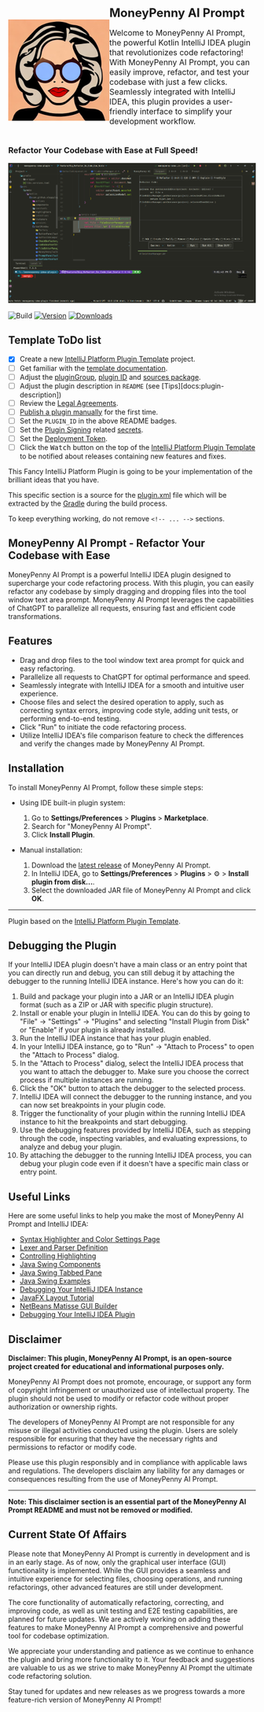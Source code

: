 <!DOCTYPE html>
<html>
<head>
  <title>MoneyPenny AI Prompt</title>
  <style>
    .panel {
      display: flex;
      align-items: center;
    }

    .panel img {
      width: 300px;
      height: 200px;
      margin-right: 20px;
    }

    .panel .content {
      flex-grow: 1;
    }

    .panel h1 {
      font-size: 24px;
      margin-top: 0;
    }

    .panel p {
      font-size: 16px;
    }
  </style>
</head>
<body>
  <div class="panel">
    <img src="src/main/resources/images/moneypenny4.jpg" alt="Prompt" height="206px" width="206px">
    <div class="content">
      <h1>MoneyPenny AI Prompt</h1>
      <p>
        Welcome to MoneyPenny AI Prompt, the powerful Kotlin IntelliJ IDEA plugin that revolutionizes
        code refactoring! With MoneyPenny AI Prompt, you can easily improve, refactor, and test your
        codebase with just a few clicks. Seamlessly integrated with IntelliJ IDEA, this plugin provides
        a user-friendly interface to simplify your development workflow.
      </p>
    </div>
  </div>
</body>
</html>



### Refactor Your Codebase with Ease at Full Speed!

![Prompt](src/main/resources/images/MoneyPenny_ToolWindow_Prompt.png)

![Build](https://github.com/sloppylopez/moneypenny-idea-plugin/workflows/Build/badge.svg)
[![Version](https://img.shields.io/jetbrains/plugin/v/PLUGIN_ID.svg)](https://plugins.jetbrains.com/plugin/PLUGIN_ID)
[![Downloads](https://img.shields.io/jetbrains/plugin/d/PLUGIN_ID.svg)](https://plugins.jetbrains.com/plugin/PLUGIN_ID)

## Template ToDo list

- [x] Create a new [IntelliJ Platform Plugin Template][template] project.
- [ ] Get familiar with the [template documentation][template].
- [ ] Adjust the [pluginGroup](./gradle.properties), [plugin ID](./src/main/resources/META-INF/plugin.xml)
  and [sources package](./src/main/kotlin).
- [ ] Adjust the plugin description in `README` (see [Tips][docs:plugin-description])
- [ ] Review
  the [Legal Agreements](https://plugins.jetbrains.com/docs/marketplace/legal-agreements.html?from=IJPluginTemplate).
- [ ] [Publish a plugin manually](https://plugins.jetbrains.com/docs/intellij/publishing-plugin.html?from=IJPluginTemplate)
  for the first time.
- [ ] Set the `PLUGIN_ID` in the above README badges.
- [ ] Set the [Plugin Signing](https://plugins.jetbrains.com/docs/intellij/plugin-signing.html?from=IJPluginTemplate)
  related [secrets](https://github.com/JetBrains/intellij-platform-plugin-template#environment-variables).
- [ ] Set
  the [Deployment Token](https://plugins.jetbrains.com/docs/marketplace/plugin-upload.html?from=IJPluginTemplate).
- [ ] Click the <kbd>Watch</kbd> button on the top of the [IntelliJ Platform Plugin Template][template] to be notified
  about releases containing new features and fixes.

<!-- Plugin description -->
This Fancy IntelliJ Platform Plugin is going to be your implementation of the brilliant ideas that you have.

This specific section is a source for the [plugin.xml](/src/main/resources/META-INF/plugin.xml) file which will be
extracted by the [Gradle](/build.gradle.kts) during the build process.

To keep everything working, do not remove `<!-- ... -->` sections.
<!-- Plugin description end -->

## MoneyPenny AI Prompt - Refactor Your Codebase with Ease

MoneyPenny AI Prompt is a powerful IntelliJ IDEA plugin designed to supercharge your code refactoring process. With this plugin, you can easily refactor any codebase by simply dragging and dropping files into the tool window text area prompt. MoneyPenny AI Prompt leverages the capabilities of ChatGPT to parallelize all requests, ensuring fast and efficient code transformations.

## Features

- Drag and drop files to the tool window text area prompt for quick and easy refactoring.
- Parallelize all requests to ChatGPT for optimal performance and speed.
- Seamlessly integrate with IntelliJ IDEA for a smooth and intuitive user experience.
- Choose files and select the desired operation to apply, such as correcting syntax errors, improving code style, adding unit tests, or performing end-to-end testing.
- Click "Run" to initiate the code refactoring process.
- Utilize IntelliJ IDEA's file comparison feature to check the differences and verify the changes made by MoneyPenny AI Prompt.

## Installation

To install MoneyPenny AI Prompt, follow these simple steps:

- Using IDE built-in plugin system:
  1. Go to **Settings/Preferences** > **Plugins** > **Marketplace**.
  2. Search for "MoneyPenny AI Prompt".
  3. Click **Install Plugin**.

- Manual installation:
  1. Download the [latest release](https://github.com/sloppylopez/moneypenny-idea-plugin/releases/latest) of MoneyPenny AI Prompt.
  2. In IntelliJ IDEA, go to **Settings/Preferences** > **Plugins** > ⚙️ > **Install plugin from disk...**.
  3. Select the downloaded JAR file of MoneyPenny AI Prompt and click **OK**.

---

Plugin based on the [IntelliJ Platform Plugin Template][template].

[template]: https://github.com/JetBrains/intellij-platform-plugin-template

## Debugging the Plugin

If your IntelliJ IDEA plugin doesn't have a main class or an entry point that you can directly run and debug, you can still debug it by attaching the debugger to the running IntelliJ IDEA instance. Here's how you can do it:

1. Build and package your plugin into a JAR or an IntelliJ IDEA plugin format (such as a ZIP or JAR with specific plugin structure).
2. Install or enable your plugin in IntelliJ IDEA. You can do this by going to "File" -> "Settings" -> "Plugins" and selecting "Install Plugin from Disk" or "Enable" if your plugin is already installed.
3. Run the IntelliJ IDEA instance that has your plugin enabled.
4. In your IntelliJ IDEA instance, go to "Run" -> "Attach to Process" to open the "Attach to Process" dialog.
5. In the "Attach to Process" dialog, select the IntelliJ IDEA process that you want to attach the debugger to. Make sure you choose the correct process if multiple instances are running.
6. Click the "OK" button to attach the debugger to the selected process.
7. IntelliJ IDEA will connect the debugger to the running instance, and you can now set breakpoints in your plugin code.
8. Trigger the functionality of your plugin within the running IntelliJ IDEA instance to hit the breakpoints and start debugging.
9. Use the debugging features provided by IntelliJ IDEA, such as stepping through the code, inspecting variables, and evaluating expressions, to analyze and debug your plugin.
10. By attaching the debugger to the running IntelliJ IDEA process, you can debug your plugin code even if it doesn't have a specific main class or entry point.

## Useful Links

Here are some useful links to help you make the most of MoneyPenny AI Prompt and IntelliJ IDEA:

- [Syntax Highlighter and Color Settings Page](https://plugins.jetbrains.com/docs/intellij/syntax-highlighter-and-color-settings-page.html#define-a-color-settings-page)
- [Lexer and Parser Definition](https://plugins.jetbrains.com/docs/intellij/lexer-and-parser-definition.html#define-a-parser)
- [Controlling Highlighting](https://plugins.jetbrains.com/docs/intellij/controlling-highlighting.html)
- [Java Swing Components](https://web.mit.edu/6.005/www/sp14/psets/ps4/java-6-tutorial/components.html)
- [Java Swing Tabbed Pane](https://docs.oracle.com/javase/tutorial/uiswing/components/tabbedpane.html)
- [Java Swing Examples](https://docs.oracle.com/javase/tutorial/uiswing/examples/components/index.html#TabbedPaneDemo)
- [Debugging Your IntelliJ IDEA Instance](https://medium.com/agorapulse-stories/how-to-debug-your-own-intellij-idea-instance-7d7df185a48d)
- [JavaFX Layout Tutorial](https://docs.oracle.com/javase/8/javafx/layout-tutorial/index.html)
- [NetBeans Matisse GUI Builder](https://netbeans.apache.org/kb/docs/matisse.html)
- [Debugging Your IntelliJ IDEA Plugin](https://www.youtube.com/watch?v=YSpqHOwYrk4)

## Disclaimer

**Disclaimer: This plugin, MoneyPenny AI Prompt, is an open-source project created for educational and informational purposes only.**

MoneyPenny AI Prompt does not promote, encourage, or support any form of copyright infringement or unauthorized use of intellectual property. The plugin should not be used to modify or refactor code without proper authorization or ownership rights.

The developers of MoneyPenny AI Prompt are not responsible for any misuse or illegal activities conducted using the plugin. Users are solely responsible for ensuring that they have the necessary rights and permissions to refactor or modify code.

Please use this plugin responsibly and in compliance with applicable laws and regulations. The developers disclaim any liability for any damages or consequences resulting from the use of MoneyPenny AI Prompt.

---

**Note: This disclaimer section is an essential part of the MoneyPenny AI Prompt README and must not be removed or modified.**

## Current State Of Affairs

Please note that MoneyPenny AI Prompt is currently in development and is in an early stage. As of now, only the graphical user interface (GUI) functionality is implemented. While the GUI provides a seamless and intuitive experience for selecting files, choosing operations, and running refactorings, other advanced features are still under development.

The core functionality of automatically refactoring, correcting, and improving code, as well as unit testing and E2E testing capabilities, are planned for future updates. We are actively working on adding these features to make MoneyPenny AI Prompt a comprehensive and powerful tool for codebase optimization.

We appreciate your understanding and patience as we continue to enhance the plugin and bring more functionality to it. Your feedback and suggestions are valuable to us as we strive to make MoneyPenny AI Prompt the ultimate code refactoring solution.

Stay tuned for updates and new releases as we progress towards a more feature-rich version of MoneyPenny AI Prompt!

